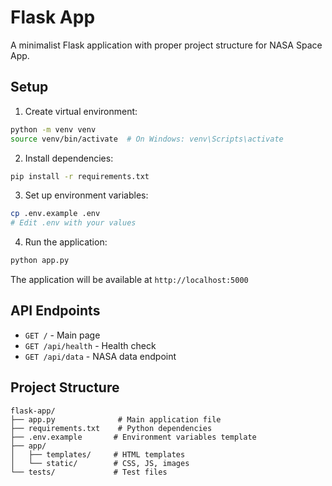 # Flask App

A minimalist Flask application with proper project structure for NASA Space App.

## Setup

1. Create virtual environment:
```bash
python -m venv venv
source venv/bin/activate  # On Windows: venv\Scripts\activate
```

2. Install dependencies:
```bash
pip install -r requirements.txt
```

3. Set up environment variables:
```bash
cp .env.example .env
# Edit .env with your values
```

4. Run the application:
```bash
python app.py
```

The application will be available at `http://localhost:5000`

## API Endpoints

- `GET /` - Main page
- `GET /api/health` - Health check
- `GET /api/data` - NASA data endpoint

## Project Structure

```
flask-app/
├── app.py              # Main application file
├── requirements.txt    # Python dependencies
├── .env.example       # Environment variables template
├── app/
│   ├── templates/     # HTML templates
│   └── static/        # CSS, JS, images
└── tests/             # Test files
```
